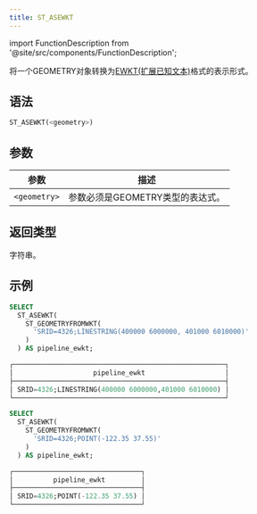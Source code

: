 ```yaml
---
title: ST_ASEWKT
---
```

import FunctionDescription from '@site/src/components/FunctionDescription';

<FunctionDescription description="引入或更新: v1.2.436"/>

将一个GEOMETRY对象转换为[EWKT(扩展已知文本)](https://postgis.net/docs/ST_GeomFromEWKT.html)格式的表示形式。

## 语法

```sql
ST_ASEWKT(<geometry>)
```

## 参数

| 参数         | 描述                                               |
|--------------|--------------------------------------------------|
| `<geometry>` | 参数必须是GEOMETRY类型的表达式。                   |

## 返回类型

字符串。

## 示例

```sql
SELECT
  ST_ASEWKT(
    ST_GEOMETRYFROMWKT(
      'SRID=4326;LINESTRING(400000 6000000, 401000 6010000)'
    )
  ) AS pipeline_ewkt;

┌─────────────────────────────────────────────────────┐
│                    pipeline_ewkt                    │
├─────────────────────────────────────────────────────┤
│ SRID=4326;LINESTRING(400000 6000000,401000 6010000) │
└─────────────────────────────────────────────────────┘

SELECT
  ST_ASEWKT(
    ST_GEOMETRYFROMWKT(
      'SRID=4326;POINT(-122.35 37.55)'
    )
  ) AS pipeline_ewkt;

┌────────────────────────────────┐
│          pipeline_ewkt         │
├────────────────────────────────┤
│ SRID=4326;POINT(-122.35 37.55) │
└────────────────────────────────┘
```